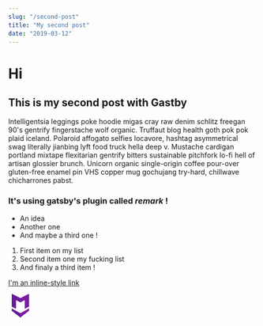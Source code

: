 ```yaml
---
slug: "/second-post"
title: "My second post"
date: "2019-03-12"
---
```


# Hi

## This is my second post with Gastby

Intelligentsia leggings poke hoodie migas cray raw denim schlitz freegan 90's gentrify fingerstache wolf organic. Truffaut blog health goth pok pok plaid iceland. Polaroid affogato selfies locavore, hashtag asymmetrical swag literally jianbing lyft food truck hella deep v. Mustache cardigan portland mixtape flexitarian gentrify bitters sustainable pitchfork lo-fi hell of artisan glossier brunch. Unicorn organic single-origin coffee pour-over gluten-free enamel pin VHS copper mug gochujang try-hard, chillwave chicharrones pabst.

### It's using gatsby's plugin called _remark_ !

* An idea
* Another one
* And maybe a third one !


1. First item on my list
2. Second item one my fucking list
3. And finaly a third item !


[I'm an inline-style link](https://www.google.com)


![alt text](https://github.com/adam-p/markdown-here/raw/master/src/common/images/icon48.png "Logo Title Text 1")